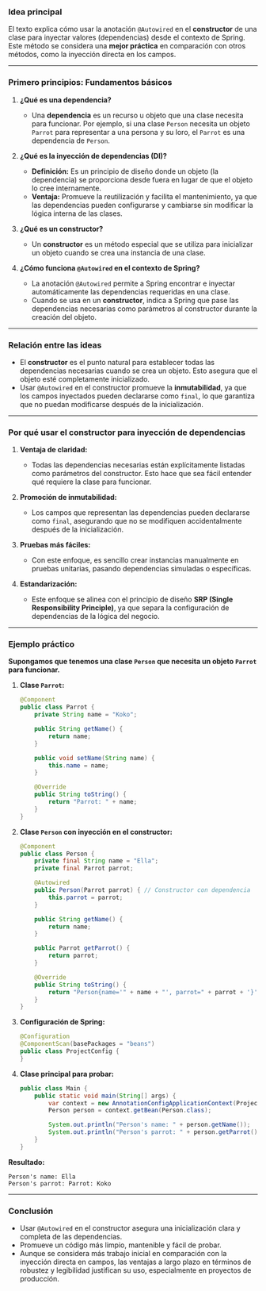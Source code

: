 ### **Idea principal**
El texto explica cómo usar la anotación `@Autowired` en el **constructor** de una clase para inyectar valores (dependencias) desde el contexto de Spring. Este método se considera una **mejor práctica** en comparación con otros métodos, como la inyección directa en los campos.

---

### **Primero principios: Fundamentos básicos**

1. **¿Qué es una dependencia?**
    - Una **dependencia** es un recurso u objeto que una clase necesita para funcionar. Por ejemplo, si una clase `Person` necesita un objeto `Parrot` para representar a una persona y su loro, el `Parrot` es una dependencia de `Person`.

2. **¿Qué es la inyección de dependencias (DI)?**
    - **Definición:** Es un principio de diseño donde un objeto (la dependencia) se proporciona desde fuera en lugar de que el objeto lo cree internamente.
    - **Ventaja:** Promueve la reutilización y facilita el mantenimiento, ya que las dependencias pueden configurarse y cambiarse sin modificar la lógica interna de las clases.

3. **¿Qué es un constructor?**
    - Un **constructor** es un método especial que se utiliza para inicializar un objeto cuando se crea una instancia de una clase.

4. **¿Cómo funciona `@Autowired` en el contexto de Spring?**
    - La anotación `@Autowired` permite a Spring encontrar e inyectar automáticamente las dependencias requeridas en una clase.
    - Cuando se usa en un **constructor**, indica a Spring que pase las dependencias necesarias como parámetros al constructor durante la creación del objeto.

---

### **Relación entre las ideas**
- El **constructor** es el punto natural para establecer todas las dependencias necesarias cuando se crea un objeto. Esto asegura que el objeto esté completamente inicializado.
- Usar `@Autowired` en el constructor promueve la **inmutabilidad**, ya que los campos inyectados pueden declararse como `final`, lo que garantiza que no puedan modificarse después de la inicialización.

---

### **Por qué usar el constructor para inyección de dependencias**

1. **Ventaja de claridad:**
    - Todas las dependencias necesarias están explícitamente listadas como parámetros del constructor. Esto hace que sea fácil entender qué requiere la clase para funcionar.

2. **Promoción de inmutabilidad:**
    - Los campos que representan las dependencias pueden declararse como `final`, asegurando que no se modifiquen accidentalmente después de la inicialización.

3. **Pruebas más fáciles:**
    - Con este enfoque, es sencillo crear instancias manualmente en pruebas unitarias, pasando dependencias simuladas o específicas.

4. **Estandarización:**
    - Este enfoque se alinea con el principio de diseño **SRP (Single Responsibility Principle)**, ya que separa la configuración de dependencias de la lógica del negocio.

---

### **Ejemplo práctico**

**Supongamos que tenemos una clase `Person` que necesita un objeto `Parrot` para funcionar.**

1. **Clase `Parrot`:**
   ```java
   @Component
   public class Parrot {
       private String name = "Koko";

       public String getName() {
           return name;
       }

       public void setName(String name) {
           this.name = name;
       }

       @Override
       public String toString() {
           return "Parrot: " + name;
       }
   }
   ```

2. **Clase `Person` con inyección en el constructor:**
   ```java
   @Component
   public class Person {
       private final String name = "Ella";
       private final Parrot parrot;

       @Autowired
       public Person(Parrot parrot) { // Constructor con dependencia
           this.parrot = parrot;
       }

       public String getName() {
           return name;
       }

       public Parrot getParrot() {
           return parrot;
       }

       @Override
       public String toString() {
           return "Person{name='" + name + "', parrot=" + parrot + '}';
       }
   }
   ```

3. **Configuración de Spring:**
   ```java
   @Configuration
   @ComponentScan(basePackages = "beans")
   public class ProjectConfig {
   }
   ```

4. **Clase principal para probar:**
   ```java
   public class Main {
       public static void main(String[] args) {
           var context = new AnnotationConfigApplicationContext(ProjectConfig.class);
           Person person = context.getBean(Person.class);

           System.out.println("Person's name: " + person.getName());
           System.out.println("Person's parrot: " + person.getParrot());
       }
   }
   ```

**Resultado:**
```
Person's name: Ella
Person's parrot: Parrot: Koko
```

---

### **Conclusión**

- Usar `@Autowired` en el constructor asegura una inicialización clara y completa de las dependencias.
- Promueve un código más limpio, mantenible y fácil de probar.
- Aunque se considera más trabajo inicial en comparación con la inyección directa en campos, las ventajas a largo plazo en términos de robustez y legibilidad justifican su uso, especialmente en proyectos de producción.